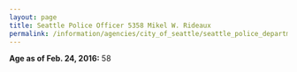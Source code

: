 ```yaml
---
layout: page
title: Seattle Police Officer 5358 Mikel W. Rideaux
permalink: /information/agencies/city_of_seattle/seattle_police_department/copbook/5358/
---
```


**Age as of Feb. 24, 2016:** 58
